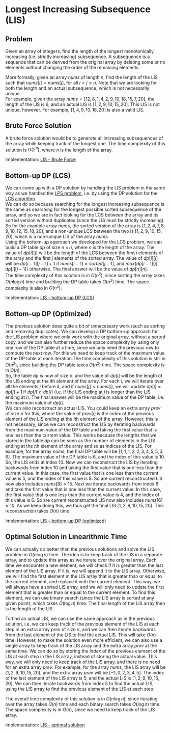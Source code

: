 # Longest Increasing Subsequence (LIS)

## Problem

Given an array of integers, find the length of the longest monotonically increasing (i.e. strictly increasing) subsequence. A subsequence is a sequence that can be derived from the original array by deleting some or no elements without changing the order of the remaining elements.  

More formally, given an array $nums$ of length $n$, find the length of the LIS such that $nums[i] < nums[j]$, for all $i < j \leq n$. Note that we are looking for both the length and an actual subsequence, which is not necessarily unique.  
For example, given the array $nums = [12, 8, 1, 4, 2, 9, 10, 18, 15, 7, 20]$, the length of the LIS is 6, and an actual LIS is $[1, 2, 9, 10, 15, 20]$. This LIS is not unique, however. For example, $[1, 4, 9, 10, 18, 20]$ is also a valid LIS.

## Brute Force Solution

A brute force solution would be to generate all increasing subsequences of the array while keeping track of the longest one. The time complexity of this solution is $O(2^n)$, where $n$ is the length of the array.

Implementation: [LIS - Brute Force](https://github.com/pl3onasm/Algorithms/blob/main/algorithms/dynamic-programming/longest-increasing-sub/lis-1.c)

## Bottom-up DP (LCS)

We can come up with a DP solution by handling the LIS problem in the same way as we handled the [LPS problem](https://github.com/pl3onasm/Algorithms/tree/main/algorithms/dynamic-programming/longest-palin-sub), i.e. by using the DP solution for the [LCS algorithm](https://github.com/pl3onasm/Algorithms/tree/main/algorithms/dynamic-programming/longest-common-sub).  
We can do so because searching for the longest increasing subsequence is the same as searching for the longest possible sorted subsequence of the array, and so we are in fact looking for the LCS between the array and its sorted version without duplicates (since the LIS must be strictly increasing).
So for the example array $nums$, the sorted version of the array is $[1, 2, 4, 7, 8, 9, 10, 12, 15, 18, 20]$, and a non-unique LCS between the two is $[1, 2, 9, 10, 15, 20]$, which is a non-unique LIS of the array $nums$.  
Using the bottom-up approach we developed for the LCS problem, we can build a DP table $dp$ of size $n \times n$, where $n$ is the length of the array. The value of $dp[i][j]$ will be the length of the LCS between the first $i$ elements of the array and the first $j$ elements of the sorted array. The value of $dp[i][j]$ will be $dp[i-1][j-1] + 1$ if $nums[i-1] = sorted[j-1]$, and $max(dp[i-1][j], dp[i][j-1])$ otherwise. The final answer will be the value of $dp[n][n]$.  
The time complexity of this solution is in $O(n^2)$, since sorting the array takes $O(n \log n)$ time and building the DP table takes $O(n^2)$ time. The space complexity is also in $O(n^2)$.

Implementation: [LIS - bottom-up DP (LCS)](https://github.com/pl3onasm/Algorithms/blob/main/algorithms/dynamic-programming/longest-increasing-sub/lis-2.c)

## Bottom-up DP (Optimized)

The previous solution does quite a bit of unnecessary work (such as sorting and removing duplicates). We can develop a DP bottom-up approach for the LIS problem where we only work with the original array, without a sorted copy, and we can also further reduce the space complexity by using only one row of the DP table at a time, since we only need the previous row to compute the next row. For this we need to keep track of the maximum value of the DP table at each iteration.The time complexity of this solution is still in $O(n^2)$, since building the DP table takes $O(n^2)$ time. The space complexity is in $O(n)$.  
So, the table dp is now of size $n$, and the value of $dp[i]$ will be the length of the LIS ending at the $i$th element of the array. For each $i$, we will iterate over all the elements $j$ before it, and if $nums[j] < nums[i]$, we will update $dp[i] = dp[j] + 1$ if $dp[j] \geq dp[i]$ (i.e. if the LIS ending at $j$ is longer than the LIS ending at $i$). The final answer will be the maximum value of the DP table, i.e. the maximum value of $dp[i]$.  
We can also reconstruct an actual LIS. You could keep an extra array $prev$ of size $n$ for this, where the value of $prev[i]$ is the index of the previous element of the LIS ending at the $i$th element of the array. However, this is not necessary, since we can reconstruct the LIS by iterating backwards from the maximum value of the DP table and taking the first value that is one less than the current value. This works because the lengths that we stored in the table $dp$ can be seen as the number of elements in the LIS ending at the $i$th element of the array and so as indices of the LIS.
For example, for the array $nums$, the final DP table will be $[1, 1, 1, 2, 2, 3, 4, 5, 5, 3, 6]$. The maximum value of the DP table is 6, and the index of this value is 10. So, the LIS ends at index 10. Now we can reconstruct the LIS by iterating backwards from index 10 and taking the first value that is one less than the current value. In this case, the first value that is one less than the current value is 5, and the index of this value is 8. So are current reconstructed LIS now also includes $nums[8] = 15$. Next we iterate backwards from index 8 and take the first value that is one less than the current value. In this case, the first value that is one less than the current value is 4, and the index of this value is 6. So are current reconstructed LIS now also includes $nums[6] = 10$. As we keep doing this, we thus get the final LIS $[1, 2, 8, 10, 15, 20]$. This reconstruction takes $O(n)$ time.

Implementation: [LIS - bottom-up DP (optimized)](https://github.com/pl3onasm/Algorithms/blob/main/algorithms/dynamic-programming/longest-increasing-sub/lis-3.c)

## Optimal Solution in Linearithmic Time

We can actually do better than the previous solutions and solve the LIS problem in $O(n \log n)$ time. The idea is to keep track of the LIS in a separate array, and to update this array as we iterate over the original array. Each time we encounter a new element, we will check if it is greater than the last element of the LIS array. If it is, we will append it to the LIS array. Otherwise, we will find the first element in the LIS array that is greater than or equal to the current element, and replace it with the current element. This way, we will always have a sorted LIS array, and we will only need to update the first element that is greater than or equal to the current element. To find this element, we can use binary search (since the LIS array is sorted at any given point), which takes $O(\log n)$ time. The final length of the LIS array then is the length of the LIS.  

To find an actual LIS, we can use the same approach as in the previous solution, i.e. we can keep track of the previous element of the LIS at each step in an extra array $prev$ of size $n$, and we can then iterate backwards from the last element of the LIS to find the actual LIS. This will take $O(n)$ time. However, to make the solution even more efficient, we can also use a single array to keep track of the LIS array and the extra array $prev$ at the same time. We can do so by storing the *index* of the previous element of the LIS at each step in the LIS array, instead of storing the actual value. This way, we will only need to keep track of the LIS array, and there is no need for an extra array $prev$.
For example, for the array $nums$, the LIS array will be $[1, 2, 9, 10, 15, 20]$, and the extra array $prev$ will be $[-1, 0, 2, 3, 4, 5]$. The index of the last element of the LIS array is 5, and the actual LIS is $[1, 2, 9, 10, 15, 20]$. We can then iterate backwards from index 5 to find the actual LIS, using the LIS array to find the previous element of the LIS at each step.

The overall time complexity of this solution is in $O(n \log n)$, since iterating over the array takes $O(n)$ time and each binary search takes $O(\log n)$ time. The space complexity is in $O(n)$, since we need to keep track of the LIS array.  

Implementation: [LIS - optimal solution](https://github.com/pl3onasm/Algorithms/blob/main/algorithms/dynamic-programming/longest-increasing-sub/lis-4.c)
